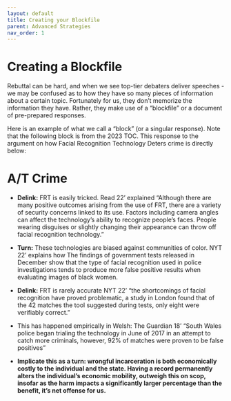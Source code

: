```yaml
---
layout: default
title: Creating your Blockfile
parent: Advanced Strategies
nav_order: 1
---
```


# Creating a Blockfile

Rebuttal can be hard, and when we see top-tier debaters deliver speeches - we may be confused as to how they have so many pieces of information about a certain topic. Fortunately for us, they don’t memorize the information they have. Rather, they make use of a “blockfile” or a document of pre-prepared responses. 

Here is an example of what we call a “block” (or a singular response). Note that the following block is from the 2023 TOC. This response to the argument on how Facial Recognition Technology Deters crime is directly below: 

# A/T Crime
- **Delink:** FRT is easily tricked. Read 22’ explained “Although there are many positive outcomes arising from the use of FRT, there are a variety of security concerns linked to its use. Factors including camera angles can affect the technology’s ability to recognize people’s faces. People wearing disguises or slightly changing their appearance can throw off facial recognition technology.” 
- **Turn:** These technologies are biased against communities of color. NYT 22’ explains how The findings of government tests released in December show that the type of facial recognition used in police investigations tends to produce more false positive results when evaluating images of black women. 
- **Delink:** FRT is rarely accurate NYT 22’ “the shortcomings of facial recognition have proved problematic, a study in London found that of the 42 matches the tool suggested during tests, only eight were verifiably correct.”
- This has happened empirically in Welsh: The Guardian 18’ “South Wales police began trialing the technology in June of 2017 in an attempt to catch more criminals, however, 92% of matches were proven to be false positives”

- **Implicate this as a turn: wrongful incarceration is both economically costly to the individual and the state. Having a record permanently alters the individual’s economic mobility, outweigh this on scop, insofar as the harm impacts a significantly larger percentage than the benefit, it’s net offense for us.**
